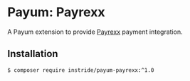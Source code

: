 # Payum: Payrexx
A Payum extension to provide [Payrexx](https://www.payrexx.com)
payment integration.

## Installation

```bash
$ composer require instride/payum-payrexx:^1.0
```

